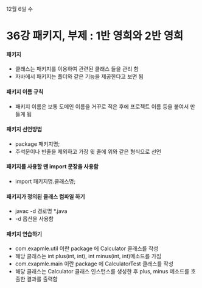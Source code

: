 12월 6일 수

# 36강 패키지, 부제 : 1반 영희와 2반 영희

#### 패키지
- 클래스는 패키지를 이용하여 관련된 클래스 들을 관리 함
- 자바에서 패키지는 폴더와 같은 기능을 제공한다고 보면 됨

#### 패키지 이름 규칙
- 패키지 이름은 보통 도메인 이름을 거꾸로 적은 후에 프로젝트 이름 등을 붙여서 만들게 됨

#### 패키지 선언방법
- package 패키지명;
- 주석문이나 빈줄을 제외하고 가장 윗 줄에 위와 같은 형식으로 선언

#### 패키지를 사용할 땐 import 문장을 사용함
- import 패키지명.클래스명;

#### 패키지가 정의된 클래스 컴파일 하기
- javac -d 경로명 *.java
- -d 옵션을 사용함

#### 패키지 연습하기
- com.exapmle.util 이란 package 에  Calculator 클래스를 작성
- 해당 클래스는 int plus(int, int), int minus(int, int)메소드를 가짐
- com.exapmle.main 이란 package 에 CalculatorTest 클래스를 작성
- 해당 클래스는 Calculator 클래스 인스턴스를 생성한 후 plus, minus 메소드를 호출한 결과를 출력함